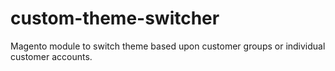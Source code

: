 # custom-theme-switcher
Magento module to switch theme based upon customer groups or individual customer accounts.
